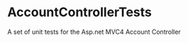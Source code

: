 AccountControllerTests
======================

A set of unit tests for the Asp.net MVC4 Account Controller